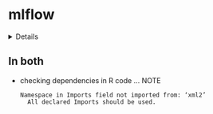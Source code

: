 # mlflow

<details>

* Version: 1.10.0
* Source code: https://github.com/cran/mlflow
* URL: https://github.com/mlflow/mlflow
* BugReports: https://github.com/mlflow/mlflow/issues
* Date/Publication: 2020-07-21 18:20:02 UTC
* Number of recursive dependencies: 79

Run `revdep_details(,"mlflow")` for more info

</details>

## In both

*   checking dependencies in R code ... NOTE
    ```
    Namespace in Imports field not imported from: ‘xml2’
      All declared Imports should be used.
    ```

